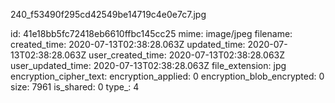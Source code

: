 240_f53490f295cd42549be14719c4e0e7c7.jpg

id: 41e18bb5fc72418eb6610ffbc145cc25
mime: image/jpeg
filename: 
created_time: 2020-07-13T02:38:28.063Z
updated_time: 2020-07-13T02:38:28.063Z
user_created_time: 2020-07-13T02:38:28.063Z
user_updated_time: 2020-07-13T02:38:28.063Z
file_extension: jpg
encryption_cipher_text: 
encryption_applied: 0
encryption_blob_encrypted: 0
size: 7961
is_shared: 0
type_: 4